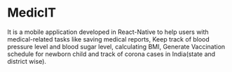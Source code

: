 # MedicIT
It is a mobile application developed in React-Native to help users with medical-related tasks like saving medical reports, Keep track of blood pressure level and blood sugar level, calculating BMI, Generate Vaccination schedule for newborn child and track of corona cases in India(state and district wise).
